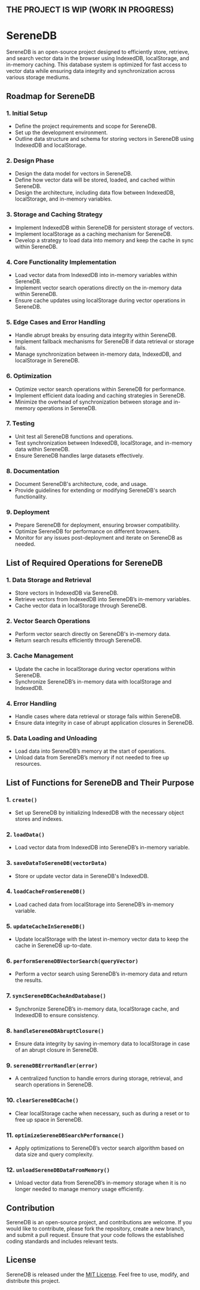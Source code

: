 ## THE PROJECT IS WIP (WORK IN PROGRESS)

# SereneDB

SereneDB is an open-source project designed to efficiently store, retrieve, and search vector data in the browser using IndexedDB, localStorage, and in-memory caching. This database system is optimized for fast access to vector data while ensuring data integrity and synchronization across various storage mediums.

## Roadmap for SereneDB

### 1. Initial Setup
- Define the project requirements and scope for SereneDB.
- Set up the development environment.
- Outline data structure and schema for storing vectors in SereneDB using IndexedDB and localStorage.

### 2. Design Phase
- Design the data model for vectors in SereneDB.
- Define how vector data will be stored, loaded, and cached within SereneDB.
- Design the architecture, including data flow between IndexedDB, localStorage, and in-memory variables.

### 3. Storage and Caching Strategy
- Implement IndexedDB within SereneDB for persistent storage of vectors.
- Implement localStorage as a caching mechanism for SereneDB.
- Develop a strategy to load data into memory and keep the cache in sync within SereneDB.

### 4. Core Functionality Implementation
- Load vector data from IndexedDB into in-memory variables within SereneDB.
- Implement vector search operations directly on the in-memory data within SereneDB.
- Ensure cache updates using localStorage during vector operations in SereneDB.

### 5. Edge Cases and Error Handling
- Handle abrupt breaks by ensuring data integrity within SereneDB.
- Implement fallback mechanisms for SereneDB if data retrieval or storage fails.
- Manage synchronization between in-memory data, IndexedDB, and localStorage in SereneDB.

### 6. Optimization
- Optimize vector search operations within SereneDB for performance.
- Implement efficient data loading and caching strategies in SereneDB.
- Minimize the overhead of synchronization between storage and in-memory operations in SereneDB.

### 7. Testing
- Unit test all SereneDB functions and operations.
- Test synchronization between IndexedDB, localStorage, and in-memory data within SereneDB.
- Ensure SereneDB handles large datasets effectively.

### 8. Documentation
- Document SereneDB's architecture, code, and usage.
- Provide guidelines for extending or modifying SereneDB's search functionality.

### 9. Deployment
- Prepare SereneDB for deployment, ensuring browser compatibility.
- Optimize SereneDB for performance on different browsers.
- Monitor for any issues post-deployment and iterate on SereneDB as needed.

## List of Required Operations for SereneDB

### 1. Data Storage and Retrieval
- Store vectors in IndexedDB via SereneDB.
- Retrieve vectors from IndexedDB into SereneDB’s in-memory variables.
- Cache vector data in localStorage through SereneDB.

### 2. Vector Search Operations
- Perform vector search directly on SereneDB's in-memory data.
- Return search results efficiently through SereneDB.

### 3. Cache Management
- Update the cache in localStorage during vector operations within SereneDB.
- Synchronize SereneDB’s in-memory data with localStorage and IndexedDB.

### 4. Error Handling
- Handle cases where data retrieval or storage fails within SereneDB.
- Ensure data integrity in case of abrupt application closures in SereneDB.

### 5. Data Loading and Unloading
- Load data into SereneDB’s memory at the start of operations.
- Unload data from SereneDB’s memory if not needed to free up resources.

## List of Functions for SereneDB and Their Purpose

### 1. `create()`
- Set up SereneDB by initializing IndexedDB with the necessary object stores and indexes.

### 2. `loadData()`
- Load vector data from IndexedDB into SereneDB’s in-memory variable.

### 3. `saveDataToSereneDB(vectorData)`
- Store or update vector data in SereneDB's IndexedDB.

### 4. `loadCacheFromSereneDB()`
- Load cached data from localStorage into SereneDB’s in-memory variable.

### 5. `updateCacheInSereneDB()`
- Update localStorage with the latest in-memory vector data to keep the cache in SereneDB up-to-date.

### 6. `performSereneDBVectorSearch(queryVector)`
- Perform a vector search using SereneDB’s in-memory data and return the results.

### 7. `syncSereneDBCacheAndDatabase()`
- Synchronize SereneDB’s in-memory data, localStorage cache, and IndexedDB to ensure consistency.

### 8. `handleSereneDBAbruptClosure()`
- Ensure data integrity by saving in-memory data to localStorage in case of an abrupt closure in SereneDB.

### 9. `sereneDBErrorHandler(error)`
- A centralized function to handle errors during storage, retrieval, and search operations in SereneDB.

### 10. `clearSereneDBCache()`
- Clear localStorage cache when necessary, such as during a reset or to free up space in SereneDB.

### 11. `optimizeSereneDBSearchPerformance()`
- Apply optimizations to SereneDB’s vector search algorithm based on data size and query complexity.

### 12. `unloadSereneDBDataFromMemory()`
- Unload vector data from SereneDB’s in-memory storage when it is no longer needed to manage memory usage efficiently.

## Contribution

SereneDB is an open-source project, and contributions are welcome. If you would like to contribute, please fork the repository, create a new branch, and submit a pull request. Ensure that your code follows the established coding standards and includes relevant tests.

## License

SereneDB is released under the [MIT License](LICENSE). Feel free to use, modify, and distribute this project.
